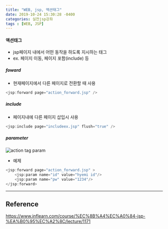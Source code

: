 ```yaml
---
title: "WEB, jsp, 액션태그"
date: 2019-10-24 15:30:28 -0400
categories: 실전jsp강좌
tags : [WEB, JSP]
---
```

#### 액션태그
- jsp페이지 내에서 어떤 동작을 하도록 지시하는 태그
- ex. 페이지 이동, 페이지 포함(include) 등

##### foward
- 현재페이지에서 다른 페이지로 전환할 때 사용
```java
<jsp:forward page="action_forward.jsp" />
```
##### include
- 페이지내에 다른 페이지 삽입시 사용
```java
<jsp:include page="includeex.jsp" flush="true" />
```
##### parameter
![action tag param](https://user-images.githubusercontent.com/55946791/67473759-3f578500-f68e-11e9-9b51-f6512173901b.JPG)
- 예제
```java
<jsp:forward page="action_forward.jsp" >
	<jsp:param name="id" value="hyemi id"/>
	<jsp:param name="pw" value="1234"/>
</jsp:forward>
```

---
## Reference

<https://www.inflearn.com/course/%EC%8B%A4%EC%A0%84-jsp-%EA%B0%95%EC%A2%8C/lecture/1171>

